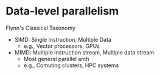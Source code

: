 # Data-level parallelism

Flynn's Classical Taxonomy

- SIMD: Single Instruction, Multiple Data
	- e.g., Vector processors, GPUs
- MIMD: Multiple Instruction stream, Multiple data stream
	- Most general parallel arch
	- e.g., Comuting clusters, HPC systems
